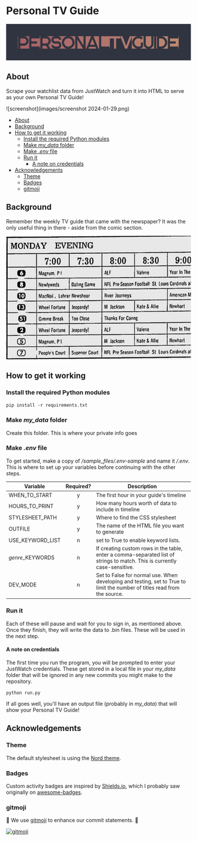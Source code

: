 # Personal TV Guide
![logo](images/logo_text.png)


## About
Scrape your watchlist data from JustWatch and turn it into HTML to serve as your own Personal TV Guide!

![screenshot](images/screenshot 2024-01-29.png)


- [About](#about)
- [Background](#background)
- [How to get it working](#how-to-get-it-working)
  - [Install the required Python modules](#install-the-required-python-modules)
  - [Make *my\_data* folder](#make-my_data-folder)
  - [Make *.env* file](#make-env-file)
  - [Run it](#run-it)
    - [A note on credentials](#a-note-on-credentials)
- [Acknowledgements](#acknowledgements)
  - [Theme](#theme)
  - [Badges](#badges)
  - [gitmoji](#gitmoji)


## Background
Remember the weekly TV guide that came with the newspaper? It was the only useful thing in there - aside from the comic section.


![1987](images/1987-TV-Featured1.jpg)


## How to get it working

### Install the required Python modules
```
pip install -r requirements.txt
```

### Make *my_data* folder
Create this folder. This is where your private info goes

### Make *.env* file

To get started, make a copy of */sample_files/.env-sample* and name it */.env*. This is where to set up your variables before continuing with the other steps.

| Variable | Required? | Description |
| --- | :---: | --- |
| WHEN_TO_START | y | The first hour in your guide's timeline |
| HOURS_TO_PRINT | y | How many hours worth of data to include in timeline |
| STYLESHEET_PATH | y | Where to find the CSS stylesheet |
| OUTFILE | y | The name of the HTML file you want to generate |
| USE_KEYWORD_LIST | n | set to True to enable keyword lists. |
| *genre*_KEYWORDS | n | If creating custom rows in the table, enter a comma-separated list of strings to match. This is currently case-sensitive. |
| DEV_MODE | n | Set to False for normal use. When developing and testing, set to True to limit the number of titles read from the source. |


### Run it
Each of these will pause and wait for you to sign in, as mentioned above. Once they finish, they will write the data to .bin files. These will be used in the next step.

#### A note on credentials
The first time you run the program, you will be prompted to enter your JustWatch credentials. These get stored in a local file in your *my_data* folder that will be ignored in any new commits you might make to the repository.

```
python run.py
```

If all goes well, you'll have an output file (probably in *my_data*) that will show your Personal TV Guide!


## Acknowledgements

### Theme
The default stylesheet is using the [Nord theme](https://www.nordtheme.com/).

### Badges
Custom activity badges are inspired by [Shields.io](https://shields.io/), which I probably saw originally on [awesome-badges](https://github.com/badges/awesome-badges).

### gitmoji
🎨 We use [gitmoji](https://gitmoji.dev/) to enhance our commit statements. 🚀

[![gitmoji](https://img.shields.io/badge/gitmoji-%20😜%20😍-FFDD67.svg?style=flat-square)](https://gitmoji.dev/)